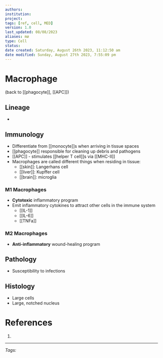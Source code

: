 ```yaml
---
authors: 
institution: 
project: 
tags: [ref, cell, MED]
version: 1.0
last_updated: 08/08/2023
aliases: mø
type: Cell
status: 
date created: Saturday, August 26th 2023, 11:12:50 am
date modified: Sunday, August 27th 2023, 7:55:09 pm
---
```


# Macrophage

(back to [[phagocyte]], [[APC]])

## Lineage
- 
## Immunology
- Differentiate from [[monocyte]]s when arriving in tissue spaces
- [[phagocyte]] responsible for cleaning up debris and pathogens
- [[APC]] - stimulates [[helper T cell]]s via [[MHC-II]]
- Macrophages are called different things when residing in tissue:
	- [[skin]]: Langerhans cell
	- [[liver]]: Kupffer cell
	- [[brain]]: microglia
### M1 Macrophages
- **Cytotoxic** inflammatory program
- Emit inflammatory cytokines to attract other cells in the immune system
	- [[IL-1]]
	- [[IL-6]]
	- [[TNFa]]
### M2 Macrophages
- **Anti-inflammatory** wound-healing program
## Pathology
- Susceptibility to infections
## Histology
- Large cells
- Large, notched nucleus

# References
1. 

---
_Tags:_